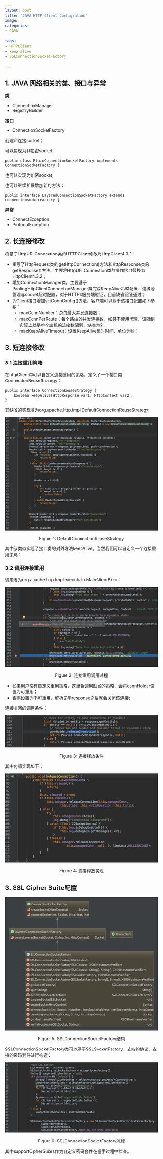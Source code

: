 ```yaml
---
layout: post
title: "JAVA HTTP Client Configration"  
image:   
categories:
- JAVA

tags:
- HTTPClient
- keep-alive
- SSLConnectionSocketFactory

---
```



## 1. JAVA 网络相关的类、接口与异常

**类**

- ConnectionManager
- RegistryBuilder

**接口**

- ConnectionSocketFactory

创建和连接socket；

可以实现为非加密socket:   

```
public class PlainConnectionSocketFactory implements ConnectionSocketFactory {

``` 

也可以实现为加密socket;


也可以继续扩展增加新的方法：

```
public interface LayeredConnectionSocketFactory extends ConnectionSocketFactory {

``` 

**异常**

- ConnectException
- ProtocolException


## 2. 长连接修改


将基于HttpURLConnection类的HTTPClient修改为HttpClient4.3.2： 

- 重写了HttpRequest类的getHttpConnection()方法和HttpResponse类的getResponse()方法，主要将HttpURLConnection类的操作接口替换为HttpClient4.3.2；
- 增加ConnectionManager类，主要基于PoolingHttpClientConnectionManager类完成KeepAlive策略配置、连接池管理与socket超时配置，对于HTTPS服务端验证，目前缺省验证通过；
- 为Client接口增加setConnConfig()方法，客户端可以基于该接口配置如下参数：
	- maxConnNumber：总的最大并发连接数；
	- maxConnPerRoute：每个路由的并发连接数，如果不使用代理，该限制实际上就是单个主机的连接数限制，缺省为2；
	- maxKeepAliveTimeout：设置KeepAlive超时时间，单位为秒；

## 3. 短连接修改


### 3.1 连接重用策略

在httpClient中可以自定义连接重用的策略，定义了一个接口类ConnectionReuseStrategy：

```
public interface ConnectionReuseStrategy {
    boolean keepAlive(HttpResponse var1, HttpContext var2);
}
```

其缺省的实现类为org.apache.http.impl.DefaultConnectionReuseStrategy:   

![DefaultConnectionReuseStrategy](/assets/images/javaclient/default_reuse_impl.png)
<center>Figure 1: DefaultConnectionReuseStrategy </center>   


其中该类似实现了接口类的对外方法keepAlive。当然我们可以自定义一个连接重用策略：

### 3.2 调用连接重用

调用者为org.apache.http.impl.execchain.MainClientExec：

![call_reuse_conn](/assets/images/javaclient/call_reuse_conn.png)
<center>Figure 2: 连接重用调用过程 </center>   
  
- 如果用户没有自定义重用策略，这里会调用缺省的策略，会将connHolder设置为可重用；
- 否则设置为不可重用，解析完毕response之后就会关闭该连接;

连接关闭的调用条件：    

![call_release_conn](/assets/images/javaclient/call_release_conn.png)
<center>Figure 3: 连接释放条件 </center> 


其中内部实现如下：

![release_conn_impl](/assets/images/javaclient/release_conn_impl.png)
<center>Figure 4: 连接释放实现 </center> 


## 3. SSL Cipher Suite配置

![SSLConnectionSocketFactory](/assets/images/javaclient/SSLConnectionSocketFactory.png)    
<center>Figure 5: SSLConnectionSocketFactory结构 </center>

SSLConnectionSocketFactory类可以基于SSLSocketFactory、支持的协议、支持的密码套件进行构造：

![SSLConnectionSocketFactory Flow](/assets/images/javaclient/SSLConnectionSocketFactory_code.png)
<center>Figure 6: SSLConnectionSocketFactory流程 </center>


其中supportCipherSuites作为自定义密码套件在握手过程中检查。